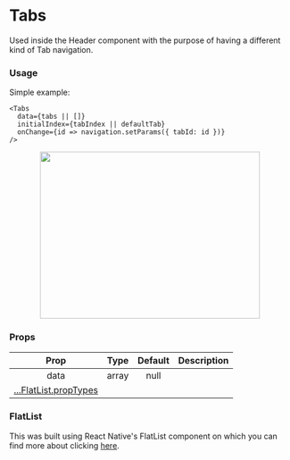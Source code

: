 # Tabs

Used inside the Header component with the purpose of having a different kind of Tab navigation. 

### Usage
Simple example: 
```
<Tabs
  data={tabs || []}
  initialIndex={tabIndex || defaultTab}
  onChange={id => navigation.setParams({ tabId: id })} 
/>
```
<p align="center">
  <img src="https://raw.githubusercontent.com/creativetimofficial/public-assets/master/argon-pro-react-native/tabs.png" width="394px" height="299px">
</p>

### Props

|          Prop         |  Type | Default | Description |
|:---------------------:|:-----:|:-------:|:-----------:|
|          data         | array |   null  |             |
| [...FlatList.propTypes](https://facebook.github.io/react-native/docs/flatlist#docsNav) |       |         |             |

### FlatList
This was built using React Native's FlatList component on which you can find more about clicking [here](https://facebook.github.io/react-native/docs/flatlist).
